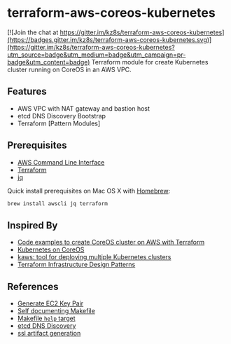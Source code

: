 # terraform-aws-coreos-kubernetes

[![Join the chat at https://gitter.im/kz8s/terraform-aws-coreos-kubernetes](https://badges.gitter.im/kz8s/terraform-aws-coreos-kubernetes.svg)](https://gitter.im/kz8s/terraform-aws-coreos-kubernetes?utm_source=badge&utm_medium=badge&utm_campaign=pr-badge&utm_content=badge)
Terraform module for create Kubernetes cluster running on CoreOS in an AWS VPC.

## Features
* AWS VPC with NAT gateway and bastion host
* etcd DNS Discovery Bootstrap
* Terraform [Pattern Modules]

## Prerequisites
* [AWS Command Line Interface](http://aws.amazon.com/documentation/cli/)
* [Terraform](https://www.terraform.io/)
* [jq](https://stedolan.github.io/jq/)

Quick install prerequisites on Mac OS X with [Homebrew](http://brew.sh/):

```bash
brew install awscli jq terraform
```

## Inspired By
* [Code examples to create CoreOS cluster on AWS with Terraform](https://github.com/xuwang/aws-terraform)
* [Kubernetes on CoreOS](https://github.com/coreos/coreos-kubernetes)
* [kaws: tool for deploying multiple Kubernetes clusters](https://github.com/InQuicker/kaws)
* [Terraform Infrastructure Design Patterns](https://www.opencredo.com/2015/09/14/terraform-infrastructure-design-patterns/)

## References
* [Generate EC2 Key Pair](https://github.com/xuwang/aws-terraform/blob/master/scripts/aws-keypair.sh)
* [Self documenting Makefile](https://gist.github.com/prwhite/8168133)
* [Makefile `help` target](https://gist.github.com/rcmachado/af3db315e31383502660)
* [etcd DNS Discovery](https://coreos.com/etcd/docs/latest/clustering.html#dns-discovery)
* [ssl artifact generation](https://github.com/coreos/coreos-kubernetes/tree/master/lib)
